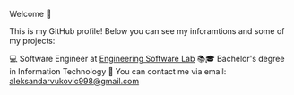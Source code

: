 Welcome 👋


This is my GitHub profile! 
Below you can see my inforamtions and some of my projects:

 💻 Software Engineer at [Engineering Software Lab](https://www.eng.it/en/)
 📚🎓 Bachelor's degree in Information Technology
 📩 You can contact me via email: aleksandarvukovic998@gmail.com


